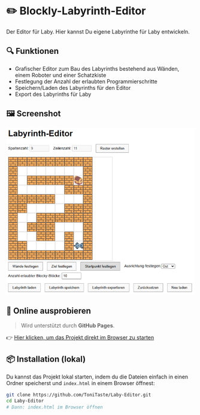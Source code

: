 # ✏️ Blockly-Labyrinth-Editor

Der Editor für Laby. Hier kannst Du eigene Labyrinthe für Laby entwickeln. 

## 🔍 Funktionen

- Grafischer Editor zum Bau des Labyrinths bestehend aus Wänden, einem Roboter und einer Schatzkiste
- Festlegung der Anzahl der erlaubten Programmierschritte
- Speichern/Laden des Labyrinths für den Editor
- Export des Labyrinths für Laby 

## 🖼️ Screenshot

![Screenshot der Benutzeroberfläche](img/Laby-Ed.png)

## 🚀 Online ausprobieren

> Wird unterstützt durch **GitHub Pages**.

👉 [Hier klicken, um das Projekt direkt im Browser zu starten](https://tonitaste.github.io/Laby-Editor/)

## 📦 Installation (lokal)

Du kannst das Projekt lokal starten, indem du die Dateien einfach in einen Ordner speicherst und `index.html` in einem Browser öffnest:

```bash
git clone https://github.com/ToniTaste/Laby-Editor.git
cd Laby-Editor
# Dann: index.html im Browser öffnen
